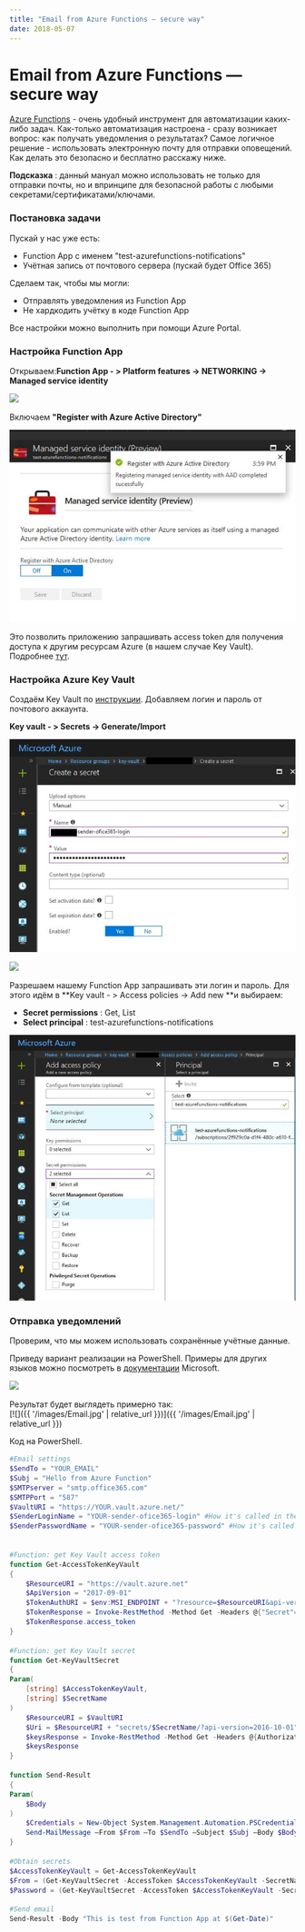 ```yaml
---
title: "Email from Azure Functions — secure way"
date: 2018-05-07
---
```


# Email from Azure Functions — secure way
  
[Azure Functions](https://docs.microsoft.com/en-us/azure/azure-functions/) \- очень удобный инструмент для автоматизации каких-либо задач. Как-только автоматизация настроена - сразу возникает вопрос: как получать уведомления о результатах? Самое логичное решение - использовать электронную почту для отправки оповещений.  
Как делать это безопасно и бесплатно расскажу ниже.  

**Подсказка** : данный мануал можно использовать не только для отправки почты, но и впринципе для безопасной работы с любыми секретами/сертификатами/ключами.  

###  Постановка задачи
Пускай у нас уже есть:  
  * Function App с именем "test-azurefunctions-notifications"
  * Учётная запись от почтового сервера (пускай будет Office 365)

Сделаем так, чтобы мы могли:  
  * Отправлять уведомления из Function App
  * Не хардкодить учётку в коде Function App
  
Все настройки можно выполнить при помощи Azure Portal.  

###  Настройка Function App
Открываем:**Function App - > Platform features -> NETWORKING -> Managed service identity**  

[![](https://blogger.googleusercontent.com/img/b/R29vZ2xl/AVvXsEgn_GQqvB9tsJ5ZSaL-6UKZnCsXnTTTgJvRvpHS_AAz6FwaIyxjcQVqmxRg9Xv8MrR3_045T7-HuplbC6V1E4T7SCS3YQaJngS0G6aBDA5RedcF5M4c-QG76da-iIyskgPcjrlQ2A-_myPN/s640/Platform+features.jpg)](images/Platform+features.jpg)

  
Включаем **"Register with Azure Active Directory"**  
  
[![](images/Register+with+Azure+Active+Directory.jpg)](images/Register+with+Azure+Active+Directory.jpg)

Это позволить приложению запрашивать access token для получения доступа к другим ресурсам Azure (в нашем случае Key Vault). Подробнее [тут](https://docs.microsoft.com/en-us/azure/app-service/app-service-managed-service-identity).  
  
###  Настройка Azure Key Vault
Создаём Key Vault по [инструкции](https://docs.microsoft.com/ru-ru/azure/key-vault/quick-create-portal). Добавляем логин и пароль от почтового аккаунта.  
  
**Key vault - > Secrets -> Generate/Import**  

[![](images/sender+login.jpg)](images/sender+login.jpg)


[![](https://blogger.googleusercontent.com/img/b/R29vZ2xl/AVvXsEijs5HTl_hcWKC1fRgH7SYcm9xlp8NVXSsQuFVCE90VnaUDDhnXGJgG5RopYPCRXMuBdoIwIAbWq66idLZgvnI3443_WXQACKCMamnofQvbPXOFD3RUu0Nge_1Ta13IXYwnLmkWpHTaLa4Y/s640/sender+password.jpg)](images/sender+password.jpg)

  
Разрешаем нашему Function App запрашивать эти логин и пароль. Для этого идём в **Key vault - > Access policies -> Add new  **и выбираем:  

  * **Secret permissions** : Get, List
  * **Select principal** : test-azurefunctions-notifications

[![](images/Access+policy.jpg)](images/Access+policy.jpg)

###  Отправка уведомлений
Проверим, что мы можем использовать сохранённые учётные данные.  
  
Приведу вариант реализации на PowerShell. Примеры для других языков можно посмотреть в [документации](https://docs.microsoft.com/en-us/azure/app-service/app-service-managed-service-identity#obtaining-tokens-for-azure-resources) Microsoft.  
  
[![](https://blogger.googleusercontent.com/img/b/R29vZ2xl/AVvXsEg8zoLZ-jwjg1qpeGVCAvfirGGW_nhVrcPlwBXyNYwP89i3OvmZKshBhA43BAFrU7ywq3WHHCFBFa8UMz6TFQR2ykw-ey3hk4cYtNtNISb0QFlPAu3LAMtpiNZj7PaurbkxxAWn6QPZ1Sxe/s640/Function.jpg)](images/Function.jpg)

  
Результат будет выглядеть примерно так:  
[![]({{ '/images/Email.jpg' | relative_url }})]({{ '/images/Email.jpg' | relative_url }})

  
Код на PowerShell.  
```powershell
#Email settings
$SendTo = "YOUR_EMAIL"
$Subj = "Hello from Azure Function"
$SMTPserver = "smtp.office365.com"
$SMTPPort = "587"
$VaultURI = "https://YOUR.vault.azure.net/"
$SenderLoginName = "YOUR-sender-ofice365-login" #How it's called in the Key Vault
$SenderPasswordName = "YOUR-sender-ofice365-password" #How it's called in the Key Vault


#Function: get Key Vault access token
function Get-AccessTokenKeyVault 
{
	$ResourceURI = "https://vault.azure.net"
	$ApiVersion = "2017-09-01"
	$TokenAuthURI = $env:MSI_ENDPOINT + "?resource=$ResourceURI&api-version=$ApiVersion"
	$TokenResponse = Invoke-RestMethod -Method Get -Headers @{"Secret"="$env:MSI_SECRET"} -Uri $TokenAuthURI
	$TokenResponse.access_token
}

#Function: get Key Vault secret
function Get-KeyVaultSecret
{
Param(
    [string] $AccessTokenKeyVault,
    [string] $SecretName
)
    $ResourceURI = $VaultURI
    $Uri = $ResourceURI + "secrets/$SecretName/?api-version=2016-10-01"
    $keysResponse = Invoke-RestMethod -Method Get -Headers @{Authorization="Bearer $AccessTokenKeyVault"} -Uri $Uri
    $keysResponse
}

function Send-Result 
{
Param(
	$Body
)
	$Credentials = New-Object System.Management.Automation.PSCredential -ArgumentList $From, $($Password | ConvertTo-SecureString -AsPlainText -Force) 
	Send-MailMessage –From $From –To $SendTo –Subject $Subj –Body $Body -SmtpServer $SMTPserver -Credential $Credentials -UseSsl -Port $SMTPPort
}

#Obtain secrets
$AccessTokenKeyVault = Get-AccessTokenKeyVault
$From = (Get-KeyVaultSecret -AccessToken $AccessTokenKeyVault -SecretName $SenderLoginName).value
$Password = (Get-KeyVaultSecret -AccessToken $AccessTokenKeyVault -SecretName $SenderPasswordName).value

#Send email
Send-Result -Body "This is test from Function App at $(Get-Date)"
```
